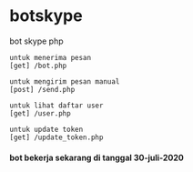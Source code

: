 # botskype
bot skype php 
```
untuk menerima pesan 
[get] /bot.php

untuk mengirim pesan manual
[post] /send.php

untuk lihat daftar user 
[get] /user.php

untuk update token 
[get] /update_token.php
```

#### bot bekerja sekarang di tanggal 30-juli-2020
